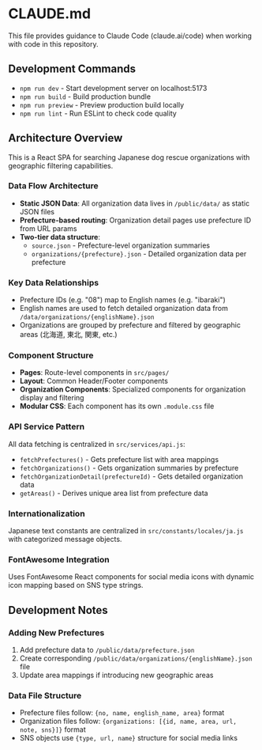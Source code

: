 # CLAUDE.md

This file provides guidance to Claude Code (claude.ai/code) when working with code in this repository.

## Development Commands

- `npm run dev` - Start development server on localhost:5173
- `npm run build` - Build production bundle 
- `npm run preview` - Preview production build locally
- `npm run lint` - Run ESLint to check code quality

## Architecture Overview

This is a React SPA for searching Japanese dog rescue organizations with geographic filtering capabilities.

### Data Flow Architecture
- **Static JSON Data**: All organization data lives in `/public/data/` as static JSON files
- **Prefecture-based routing**: Organization detail pages use prefecture ID from URL params
- **Two-tier data structure**:
  - `source.json` - Prefecture-level organization summaries  
  - `organizations/{prefecture}.json` - Detailed organization data per prefecture

### Key Data Relationships
- Prefecture IDs (e.g. "08") map to English names (e.g. "ibaraki") 
- English names are used to fetch detailed organization data from `/data/organizations/{englishName}.json`
- Organizations are grouped by prefecture and filtered by geographic areas (北海道, 東北, 関東, etc.)

### Component Structure
- **Pages**: Route-level components in `src/pages/`
- **Layout**: Common Header/Footer components
- **Organization Components**: Specialized components for organization display and filtering
- **Modular CSS**: Each component has its own `.module.css` file

### API Service Pattern
All data fetching is centralized in `src/services/api.js`:
- `fetchPrefectures()` - Gets prefecture list with area mappings
- `fetchOrganizations()` - Gets organization summaries by prefecture  
- `fetchOrganizationDetail(prefectureId)` - Gets detailed organization data
- `getAreas()` - Derives unique area list from prefecture data

### Internationalization
Japanese text constants are centralized in `src/constants/locales/ja.js` with categorized message objects.

### FontAwesome Integration
Uses FontAwesome React components for social media icons with dynamic icon mapping based on SNS type strings.

## Development Notes

### Adding New Prefectures
1. Add prefecture data to `/public/data/prefecture.json`
2. Create corresponding `/public/data/organizations/{englishName}.json` file
3. Update area mappings if introducing new geographic areas

### Data File Structure
- Prefecture files follow: `{no, name, english_name, area}` format
- Organization files follow: `{organizations: [{id, name, area, url, note, sns}]}` format
- SNS objects use `{type, url, name}` structure for social media links